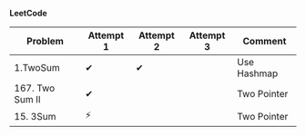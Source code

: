 
**LeetCode**

| Problem         | Attempt 1 | Attempt 2 | Attempt 3 | Comment     |
| --------------- | --------- | --------- | --------- | ----------- |
| 1.TwoSum        | ✔         | ✔         |           | Use Hashmap |
| 167. Two Sum II | ✔         |           |           | Two Pointer |
| 15. 3Sum        | ⚡         |           |           | Two Pointer |

